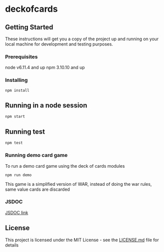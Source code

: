 # deckofcards

## Getting Started

These instructions will get you a copy of the project up and running on your local machine for development and testing purposes.

### Prerequisites

node v6.11.4 and up
npm 3.10.10 and up

### Installing

```
npm install
```

## Running in a node session

```
npm start
```

## Running test

```
npm test
```

### Running demo card game

To run a demo card game using the deck of cards modules

```
npm run demo
```
This game is a simplified version of WAR, instead of doing the war rules, same value cards are discarded

### JSDOC
[JSDOC link](https://chaoshi.github.io/deckofcards/module.exports.html)

## License

This project is licensed under the MIT License - see the [LICENSE.md](LICENSE.md) file for details
